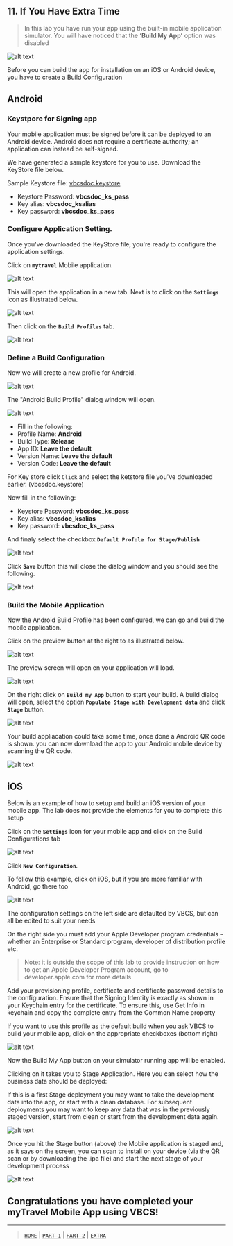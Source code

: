 ## 11. If You Have Extra Time

> In this lab you have run your app using the built-in mobile application simulator. You will have noticed that the **‘Build My App’** option was disabled

![alt text](../resources/images/mob/E1.png "Logo Title Text 1") 


Before you can build the app for installation on an iOS or Android device, you have to create a Build Configuration

## Android

### Keystpore for Signing app
Your mobile application must be signed before it can be deployed to an Android device. Android does not require a certificate authority; an application can instead be self-signed.

We have generated a sample keystore for you to use. Download the KeyStore file below.

Sample Keystore file:  <a href="resources/KSFile/vbcsdoc.keystore">vbcsdoc.keystore</a>

+ Keystore Password: **vbcsdoc_ks_pass**
+ Key alias: **vbcsdoc_ksalias**
+ Key password: **vbcsdoc_ks_pass**

### Configure Application Setting.
Once you've downloaded the KeyStore file, you're ready to configure the application settings.

Click on **`mytravel`** Mobile application. 

![alt text](../resources/images/android/android1.png "Logo Title Text 1")

This will open the application in a new tab. Next is to click on the **`Settings`** icon as illustrated below.

![alt text](../resources/images/android/android3.png "Logo Title Text 1")

Then click on the **`Build Profiles`** tab.

![alt text](../resources/images/android/android4.png "Logo Title Text 1")

### Define a Build Configuration

Now we will create a new profile for Android.

![alt text](../resources/images/android/android5.png "Logo Title Text 1")

The "Android Build Profile" dialog window will open. 

![alt text](../resources/images/android/android6.png "Logo Title Text 1")

+ Fill in the following:
+ Profile Name: **Android**
+ Build Type: **Release**
+ App ID: **Leave the default**
+ Version Name: **Leave the default**
+ Version Code: **Leave the default**

For Key store click `Click` and select the ketstore file you've downloaded earlier. (vbcsdoc.keystore)

Now fill in the following:

+ Keystore Password: **vbcsdoc_ks_pass**
+ Key alias: **vbcsdoc_ksalias**
+ Key password: **vbcsdoc_ks_pass**

And finaly select the checkbox **`Default Profole for Stage/Publish`**

![alt text](../resources/images/android/android10.png "Logo Title Text 1")

Click **`Save`** button this will close the dialog window and you should see the following.

![alt text](../resources/images/android/android11.png "Logo Title Text 1")

### Build the Mobile Application

Now the Android Build Profile has been configured, we can go and build the mobile application.

Click on the preview button at the right to as illustrated below.

![alt text](../resources/images/android/android12.png "Logo Title Text 1")

The preview screen will open en your application will load.

![alt text](../resources/images/android/android13.png "Logo Title Text 1")

On the right click on **`Build my App`** button to start your build. A build dialog will open, select the option **`Populate Stage with Development data`** and click **`Stage`** button.

![alt text](../resources/images/android/android14.png "Logo Title Text 1")

Your build appliacation could take some time, once done a Android QR code is shown. you can now download the app to your Android mobile device by scanning the QR code.

![alt text](../resources/images/android/android15.png "Logo Title Text 1")


## iOS
Below is an example of how to setup and build an iOS version of your mobile app.  The lab does not provide the elements for you to complete this setup

Click on the **`Settings`** icon for your mobile app and click on the Build Configurations tab

![alt text](../resources/images/mob/E2.png "Logo Title Text 1")
 
Click **`New Configuration`**.

To follow this example, click on iOS, but if you are more familiar with Android, go there too

![alt text](../resources/images/mob/E3.png "Logo Title Text 1") 

The configuration settings on the left side are defaulted by VBCS, but can all be edited to suit your needs

On the right side you must add your Apple Developer program credentials – whether an Enterprise or Standard program, developer of distribution profile etc.

> Note: it is outside the scope of this lab to provide instruction on how to get an Apple Developer Program account, go to developer.apple.com for more details

Add your provisioning profile, certificate and certificate password details to the configuration. Ensure that the Signing Identity is exactly as shown in your Keychain entry for the certificate. To ensure this, use Get Info in keychain and copy the complete entry from the Common Name property

If you want to use this profile as the default build when you ask VBCS to build your mobile app, click on the appropriate checkboxes (bottom right)

![alt text](../resources/images/mob/E4.png "Logo Title Text 1") 

Now the Build My App button on your simulator running app will be enabled.

Clicking on it takes you to Stage Application. Here you can select how the business data should be deployed:

If this is a first Stage deployment you may want to take the development data into the app, or start with a clean database. For subsequent deployments you may want to keep any data that was in the previously staged version, start from clean or start from the development data again.

![alt text](../resources/images/mob/E5.png "Logo Title Text 1")

Once you hit the Stage button (above) the Mobile application is staged and, as it says on the screen, you can scan to install on your device (via the QR scan or by downloading the .ipa file) and start the next stage of your development process

![alt text](../resources/images/mob/E6.png "Logo Title Text 1")

## Congratulations you have completed your myTravel Mobile App using VBCS!

---
> [`HOME`](../README.md) | [`PART 1`](MOB_PART_1.md) | [`PART 2`](MOB_PART_2.md) | [`EXTRA`](MOB_EXTRA_1.md)
